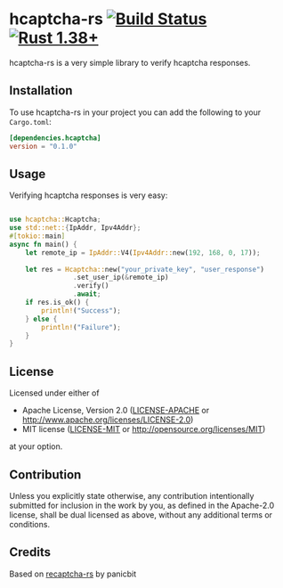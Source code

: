 # hcaptcha-rs [![Build Status](https://travis-ci.org/jerusdp/hcaptcha-rs.svg)](https://travis-ci.org/jerusdp/hcaptcha-rs) [![Rust 1.38+](https://img.shields.io/badge/rust-1.38+-orange.svg)](https://www.rust-lang.org)
hcaptcha-rs is a very simple library to verify hcaptcha responses.

## Installation
To use hcaptcha-rs in your project you can add the following to your `Cargo.toml`:
```toml
[dependencies.hcaptcha]
version = "0.1.0"
```

## Usage
Verifying hcaptcha responses is very easy:
```rust

use hcaptcha::Hcaptcha;
use std::net::{IpAddr, Ipv4Addr};
#[tokio::main]
async fn main() {
    let remote_ip = IpAddr::V4(Ipv4Addr::new(192, 168, 0, 17));
    
    let res = Hcaptcha::new("your_private_key", "user_response")
                .set_user_ip(&remote_ip)
                .verify()
                .await;
    if res.is_ok() {
        println!("Success");
    } else {
        println!("Failure");
    }
}

```

## License

Licensed under either of

 * Apache License, Version 2.0
   ([LICENSE-APACHE](LICENSE-APACHE) or http://www.apache.org/licenses/LICENSE-2.0)
 * MIT license
   ([LICENSE-MIT](LICENSE-MIT) or http://opensource.org/licenses/MIT)

at your option.

## Contribution

Unless you explicitly state otherwise, any contribution intentionally submitted
for inclusion in the work by you, as defined in the Apache-2.0 license, shall be
dual licensed as above, without any additional terms or conditions.

## Credits
Based on [recaptcha-rs](https://github.com/panicbit/recaptcha-rs) by panicbit